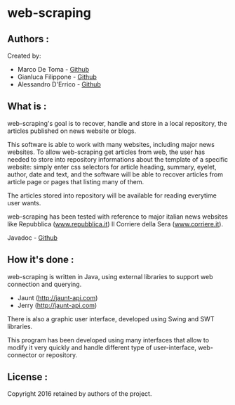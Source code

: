 web-scraping
=========================================

Authors :
-------------------
Created by:

 * Marco De Toma - [Github](https://github.com/detomarco)
 * Gianluca Filippone - [Github](https://github.com/Gianlufil)
 * Alessandro D'Errico - [Github](https://github.com/lamoichenzio)


What is :
-------------------
web-scraping's goal is to recover, handle and store in a local repository, the articles published on news website or blogs.

This software is able to work with many websites, including major news websites.
To allow web-scraping get articles from web, the user has needed to store into repository informations about the template of a specific website: simply enter css selectors for article heading, summary, eyelet, author, date and text, and the software will be able to recover articles from article page or pages that listing many of them.

The articles stored into repository will be available for reading everytime user wants.

web-scraping has been tested with reference to major italian news websites like Repubblica (www.repubblica.it)
Il Corriere della Sera (www.corriere.it).

Javadoc - [Github](http://detomarco.github.io/web-scraping/doc/)

How it's done :
-------------------
web-scraping is written in Java, using external libraries to support web connection and querying.

 * Jaunt (http://jaunt-api.com)
 * Jerry (http://jaunt-api.com)
 
There is also a graphic user interface, developed using Swing and SWT libraries.

This program has been developed using many interfaces that allow to modify it very quickly and handle different type of user-interface, web-connector or repository.

License :
-------------------
Copyright 2016 retained by authors of the project.
